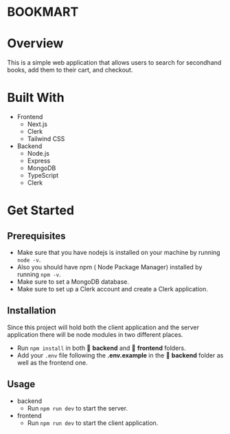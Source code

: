 # BOOKMART

# Overview

This is a simple web application that allows users to search for secondhand books, add them to their cart, and checkout.

# Built With

- Frontend
  - Next.js
  - Clerk
  - Tailwind CSS
- Backend
  - Node.js
  - Express
  - MongoDB
  - TypeScript
  - Clerk

# Get Started

## Prerequisites

- Make sure that you have nodejs is installed on your machine by running `node -v`.
- Also you should have npm ( Node Package Manager) installed by running `npm -v`.
- Make sure to set a MongoDB database.
- Make sure to set up a Clerk account and create a Clerk application.

## Installation

Since this project will hold both the client application and the server application there will be node modules in two different places.

- Run `npm install` in both :file_folder: **backend** and :file_folder: **frontend** folders.
- Add your `.env` file following the **.env.example** in the :file_folder: **backend** folder as well as the frontend one.

## Usage

- backend
  - Run `npm run dev` to start the server.
- frontend
  - Run `npm run dev` to start the client application.

